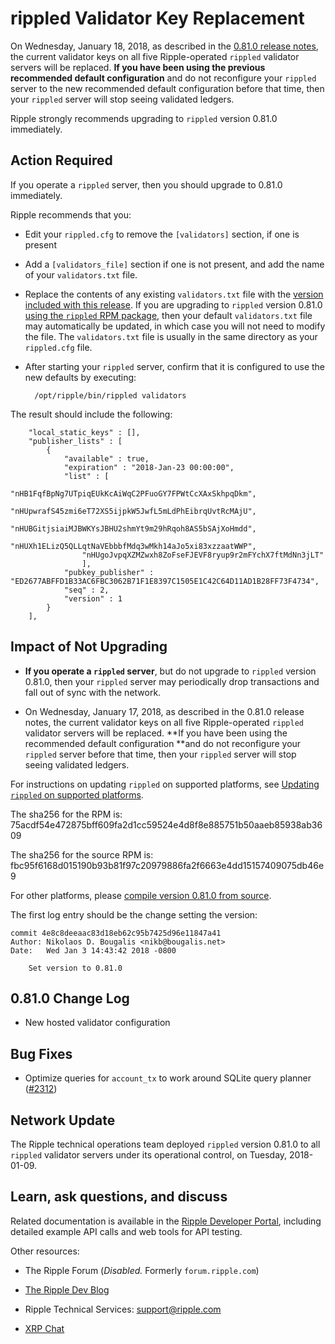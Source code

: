 # rippled Validator Key Replacement


On Wednesday, January 18, 2018, as described in the [0.81.0 release notes](https://github.com/ripple/rippled/blob/develop/RELEASENOTES.md), the current validator keys on all five Ripple-operated `rippled` validator servers will be replaced. **If you have been using the previous recommended default configuration** and do not reconfigure your `rippled` server to the new recommended default configuration before that time, then your `rippled` server will stop seeing validated ledgers.

Ripple strongly recommends upgrading to `rippled` version 0.81.0 immediately.

## Action Required

If you operate a `rippled` server, then you should upgrade to 0.81.0 immediately.

Ripple recommends that you:

* Edit your `rippled.cfg` to remove the `[validators]` section, if one is present

* Add a `[validators_file]` section if one is not present, and add the name of your `validators.txt` file.

* Replace the contents of any existing `validators.txt` file with the [version included with this release](https://github.com/ripple/rippled/blob/4e8c8deeaac83d18eb62c95b7425d96e11847a41/doc/validators-example.txt#L51-L55). If you are upgrading to `rippled` version 0.81.0 [using the `rippled` RPM package](https://ripple.com/build/rippled-setup/#updating-rippled), then your default  `validators.txt` file may automatically be updated, in which case you will not need to modify the file. The `validators.txt` file is usually in the same directory as your `rippled.cfg` file.

* After starting your `rippled` server, confirm that it is configured to use the new defaults by executing:

        /opt/ripple/bin/rippled validators

The result should include the following:

        "local_static_keys" : [],
        "publisher_lists" : [
            {
                "available" : true,
                "expiration" : "2018-Jan-23 00:00:00",
                "list" : [
                    "nHB1FqfBpNg7UTpiqEUkKcAiWqC2PFuoGY7FPWtCcXAxSkhpqDkm",
                    "nHUpwrafS45zmi6eT72XS5ijpkW5JwfL5mLdPhEibrqUvtRcMAjU",
                    "nHUBGitjsiaiMJBWKYsJBHU2shmYt9m29hRqoh8AS5bSAjXoHmdd",
                    "nHUXh1ELizQ5QLLqtNaVEbbbfMdq3wMkh14aJo5xi83xzzaatWWP",
                    "nHUgoJvpqXZMZwxh8ZoFseFJEVF8ryup9r2mFYchX7ftMdNn3jLT"
                    ],
                "pubkey_publisher" : "ED2677ABFFD1B33AC6FBC3062B71F1E8397C1505E1C42C64D11AD1B28FF73F4734",
                "seq" : 2,
                "version" : 1
            }
        ],


## Impact of Not Upgrading

* **If you operate a `rippled` server**, but do not upgrade to `rippled` version 0.81.0, then your `rippled` server may periodically drop transactions and fall out of sync with the network.

* On Wednesday, January 17, 2018, as described in the 0.81.0 release notes, the current validator keys on all five Ripple-operated `rippled` validator servers will be replaced. **If you have been using the recommended default configuration **and do not reconfigure your `rippled` server before that time, then your `rippled` server will stop seeing validated ledgers.

For instructions on updating `rippled` on supported platforms, see [Updating `rippled` on supported platforms](https://ripple.com/build/rippled-setup/#updating-rippled).

The sha256 for the RPM is: 75acdf54e472875bff609fa2d1cc59524e4d8f8e885751b50aaeb85938ab3609

The sha256 for the source RPM is: fbc95f6168d015190b93b81f97c20979886fa2f6663e4dd15157409075db46e9

For other platforms, please [compile version 0.81.0 from source](https://github.com/ripple/rippled/tree/master/Builds).

The first log entry should be the change setting the version:


```
commit 4e8c8deeaac83d18eb62c95b7425d96e11847a41
Author: Nikolaos D. Bougalis <nikb@bougalis.net>
Date:   Wed Jan 3 14:43:42 2018 -0800

    Set version to 0.81.0
```

## 0.81.0 Change Log

* New hosted validator configuration

## Bug Fixes

* Optimize queries for `account_tx` to work around SQLite query planner ([#2312](https://github.com/ripple/rippled/pull/2312))

## Network Update

The Ripple technical operations team deployed `rippled` version 0.81.0 to all `rippled` validator servers under its operational control, on Tuesday, 2018-01-09.

## Learn, ask questions, and discuss

Related documentation is available in the [Ripple Developer Portal](https://ripple.com/build/), including detailed example API calls and web tools for API testing.

Other resources:

* The Ripple Forum (_Disabled._ Formerly `forum.ripple.com`)

* [The Ripple Dev Blog](https://developers.ripple.com/blog/)

* Ripple Technical Services: <support@ripple.com>

* [XRP Chat](http://www.xrpchat.com/)
